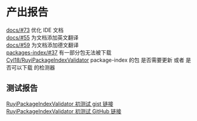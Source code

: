 # 产出报告

[docs/#73](https://github.com/ruyisdk/docs/pull/73) 优化 IDE 文档  
[docs/#55](https://github.com/ruyisdk/ruyisdk-website/pull/55) 为文档添加英文翻译  
[docs/#59](https://github.com/ruyisdk/ruyisdk-website/pull/59) 为文档添加德文翻译  
[packages-index/#37](https://github.com/ruyisdk/packages-index/issues/37) 有一部分包无法被下载  
[Cyl18/RuyiPackageIndexValidator](https://github.com/Cyl18/RuyiPackageIndexValidator) package-index 的包 是否需要更新 或者 是否可以下载 的检测器

## 测试报告

[RuyiPackageIndexValidator 初测试 gist 链接](https://gist.github.com/Cyl18-Bot/e0c55fa44efdbd68ceffaea6858f6bea)  
[RuyiPackageIndexValidator 初测试 GitHub 链接](test-reports/package-index-test-report-1.md)

